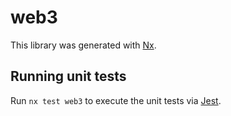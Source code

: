 # web3

This library was generated with [Nx](https://nx.dev).

## Running unit tests

Run `nx test web3` to execute the unit tests via [Jest](https://jestjs.io).
